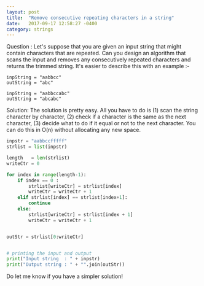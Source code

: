 ```yaml
---
layout: post
title:  "Remove consecutive repeating characters in a string"
date:   2017-09-17 12:58:27 -0400
category: strings
---
```


Question : Let's suppose that you are given an input string that might contain characters that are repeated. Can you design an algorithm that scans the input and removes any consecutively repeated characters and returns the trimmed string. It's easier to describe this with an example :-
```
inpString = "aabbcc"
outString = "abc"

inpString = "aabbccabc"
outString = "abcabc"
```

Solution: The solution is pretty easy. All you have to do is (1) scan the string character by character, (2) check if a character is the same as the next character, (3) decide what to do if it equal or not to the next character. You can do this in O(n) without allocating any new space.  

```python
inpstr = "aabbccfffff"
strlist = list(inpstr)

length   = len(strlist)
writeCtr = 0

for index in range(length-1):
    if index == 0 :
        strlist[writeCtr] = strlist[index]
        writeCtr = writeCtr + 1
    elif strlist[index] == strlist[index+1]:
        continue
    else:
        strlist[writeCtr] = strlist[index + 1]
        writeCtr = writeCtr + 1


outStr = strlist[0:writeCtr]


# printing the input and output
print("Input string  : " + inpstr)
print("Output string : " + "".join(outStr))
```

Do let me know if you have a simpler solution! 